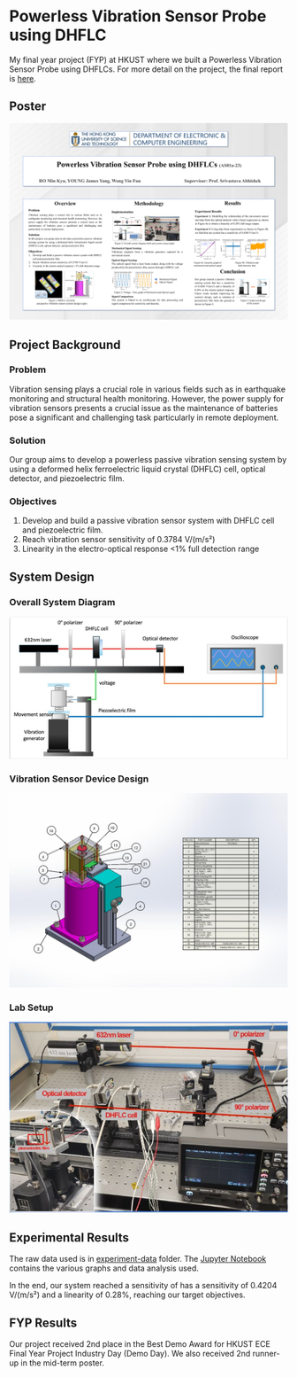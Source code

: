 # Powerless Vibration Sensor Probe using DHFLC

My final year project (FYP) at HKUST where we built a Powerless Vibration Sensor Probe using DHFLCs. For more detail on the project, the final report is [here](./FYP-Final-Report.pdf).

## Poster

![Poster](./assets/FYP-Poster.png)

## Project Background

### Problem

Vibration sensing plays a crucial role in various fields such as in  earthquake monitoring and structural health monitoring. However, the power supply for vibration sensors presents a crucial issue as the maintenance of batteries pose a significant and challenging task particularly in remote deployment.

### Solution

Our group aims to develop a powerless passive vibration sensing system by using a deformed helix ferroelectric liquid crystal (DHFLC) cell, optical detector, and piezoelectric film.

### Objectives

1. Develop and build a passive vibration sensor system with DHFLC cell and piezoelectric film.
2. Reach vibration sensor sensitivity of 0.3784 V/(m/s²)
3. Linearity in the electro-optical response <1% full detection range

## System Design

### Overall System Diagram

![Diagram](./assets/system-diagram.png)

### Vibration Sensor Device Design

![Device](./assets/device-design.jpg)

### Lab Setup

![Full System](./assets/lab-setup.png)

## Experimental Results

The raw data used is in [experiment-data](./experiment-data/) folder. The [Jupyter Notebook](./Data_Analysis.ipynb) contains the various graphs and data analysis used.

In the end, our system reached a sensitivity of has a sensitivity of 0.4204 V/(m/s²) and a linearity of 0.28%, reaching our target objectives.

## FYP Results

Our project received 2nd place in the Best Demo Award for HKUST ECE Final Year Project Industry Day (Demo Day). We also received 2nd runner-up in the mid-term poster. 

